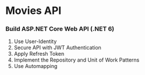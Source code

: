 # Movies API
### Build ASP.NET Core Web API (.NET 6) 
1. Use User-Identity
2. Secure API with JWT Authentication 
3. Apply Refresh Token
4. Implement the Repository and Unit of Work Patterns
5. Use Automapping
